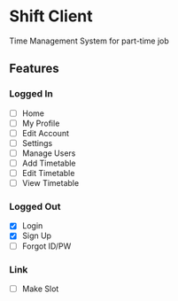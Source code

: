 # Shift Client

Time Management System for part-time job

## Features

### Logged In

- [ ] Home
- [ ] My Profile
- [ ] Edit Account
- [ ] Settings
- [ ] Manage Users
- [ ] Add Timetable
- [ ] Edit Timetable
- [ ] View Timetable

### Logged Out

- [x] Login
- [x] Sign Up
- [ ] Forgot ID/PW

### Link

- [ ] Make Slot
